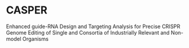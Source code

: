 # CASPER
Enhanced guide-RNA Design and Targeting Analysis for Precise CRISPR Genome Editing of Single and Consortia of Industrially Relevant and Non-model Organisms
